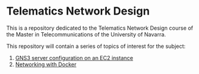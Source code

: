 # Telematics Network Design

This is a repository dedicated to the Telematics Network Design course of the Master in Telecommunications of the University of Navarra.

This repository will contain a series of topics of interest for the subject:

1. [GNS3 server configuration on an EC2 instance](./GNS3ServerDeployment/README.md)
2. [Networking with Docker](./NetworkingWithDocker/README.md)